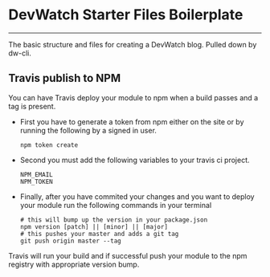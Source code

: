 # DevWatch Starter Files Boilerplate

---

The basic structure and files for creating a DevWatch blog. Pulled down by dw-cli.

## Travis publish to NPM

You can have Travis deploy your module to npm when a build passes and a tag is present.

- First you have to generate a token from npm either on the site or by running the following by a signed in user.

  ```
  npm token create
  ```

- Second you must add the following variables to your travis ci project.

  ```
  NPM_EMAIL
  NPM_TOKEN
  ```

- Finally, after you have commited your changes and you want to deploy your module run the following commands in your terminal
  ```
  # this will bump up the version in your package.json
  npm version [patch] || [minor] || [major]
  # this pushes your master and adds a git tag
  git push origin master --tag
  ```

Travis will run your build and if successful push your module to the npm registry with appropriate version bump.
